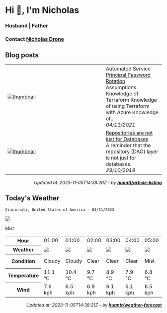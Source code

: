 # Hi 👋, I'm Nicholas

### Husband | Father

### Contact [Nicholas Drone](mailto:ndrone@gmail.com)

## Blog posts


<table>
        <tr>
            <td width="300px">
                <a href="https://dev.to/ndrone/automated-service-principal-password-rotation-571f"><img src="https://res.cloudinary.com/practicaldev/image/fetch/s--2zUHKOoF--/c_imagga_scale,f_auto,fl_progressive,h_420,q_auto,w_1000/https://dev-to-uploads.s3.amazonaws.com/uploads/articles/6a2q7bpyuoqo6cso1i9x.png" alt="thumbnail"></a>
            </td>
            <td>
                <a href="https://dev.to/ndrone/automated-service-principal-password-rotation-571f">Automated Service Principal Password Rotation</a>
                <div>Assumptions    Knowledge of Terraform Knowledge of using Terraform with Azure Knowledge of...</div>
                <div><i>04/11/2021</i></div>
            </td>
        </tr>
        <tr>
            <td width="300px">
                <a href="https://dev.to/ndrone/repositories-are-not-just-for-databases-4a85"><img src="https://res.cloudinary.com/practicaldev/image/fetch/s--Eoi75OU_--/c_imagga_scale,f_auto,fl_progressive,h_420,q_auto,w_1000/https://raw.githubusercontent.com/ndrone/dev.to/master/blog-posts/repositories-are-not-just-for-db/assets/cover.png" alt="thumbnail"></a>
            </td>
            <td>
                <a href="https://dev.to/ndrone/repositories-are-not-just-for-databases-4a85">Repositories are not just for Databases</a>
                <div>A reminder that the repository (DAO) layer is not just for databases.</div>
                <div><i>29/10/2019</i></div>
            </td>
        </tr>
</table>

<div align="right">

*Updated at: 2023-11-05T14:38:20Z - by **[huantt/article-listing](https://github.com/huantt/article-listing)***

</div>


## Today's Weather



`Cincinnati, United States of America - 04/11/2023`

<img src="https://cdn.weatherapi.com/weather/64x64/day/143.png"/>

Mist


<table>
    <tr>
        <th>Hour</th>
        <td>01:00</td><td>01:00</td><td>02:00</td><td>03:00</td><td>04:00</td><td>05:00</td><td>06:00</td><td>07:00</td><td>08:00</td><td>09:00</td><td>10:00</td><td>11:00</td><td>12:00</td><td>13:00</td><td>14:00</td><td>15:00</td><td>16:00</td><td>17:00</td><td>18:00</td><td>19:00</td><td>20:00</td><td>21:00</td><td>22:00</td><td>23:00</td>
    </tr>
    <tr>
        <th>Weather</th>
        <td><img src="https://cdn.weatherapi.com/weather/64x64/night/119.png"></img></td><td><img src="https://cdn.weatherapi.com/weather/64x64/night/119.png"></img></td><td><img src="https://cdn.weatherapi.com/weather/64x64/night/113.png"></img></td><td><img src="https://cdn.weatherapi.com/weather/64x64/night/113.png"></img></td><td><img src="https://cdn.weatherapi.com/weather/64x64/night/113.png"></img></td><td><img src="https://cdn.weatherapi.com/weather/64x64/night/143.png"></img></td><td><img src="https://cdn.weatherapi.com/weather/64x64/night/248.png"></img></td><td><img src="https://cdn.weatherapi.com/weather/64x64/night/248.png"></img></td><td><img src="https://cdn.weatherapi.com/weather/64x64/night/248.png"></img></td><td><img src="https://cdn.weatherapi.com/weather/64x64/day/143.png"></img></td><td><img src="https://cdn.weatherapi.com/weather/64x64/day/143.png"></img></td><td><img src="https://cdn.weatherapi.com/weather/64x64/day/143.png"></img></td><td><img src="https://cdn.weatherapi.com/weather/64x64/day/143.png"></img></td><td><img src="https://cdn.weatherapi.com/weather/64x64/day/143.png"></img></td><td><img src="https://cdn.weatherapi.com/weather/64x64/day/122.png"></img></td><td><img src="https://cdn.weatherapi.com/weather/64x64/day/122.png"></img></td><td><img src="https://cdn.weatherapi.com/weather/64x64/day/122.png"></img></td><td><img src="https://cdn.weatherapi.com/weather/64x64/day/116.png"></img></td><td><img src="https://cdn.weatherapi.com/weather/64x64/day/116.png"></img></td><td><img src="https://cdn.weatherapi.com/weather/64x64/night/248.png"></img></td><td><img src="https://cdn.weatherapi.com/weather/64x64/night/248.png"></img></td><td><img src="https://cdn.weatherapi.com/weather/64x64/night/248.png"></img></td><td><img src="https://cdn.weatherapi.com/weather/64x64/night/248.png"></img></td><td><img src="https://cdn.weatherapi.com/weather/64x64/night/248.png"></img></td>
    </tr>
    <tr>
        <th>Condition</th>
        <td width="200px">Cloudy</td><td width="200px">Cloudy</td><td width="200px">Clear</td><td width="200px">Clear</td><td width="200px">Clear</td><td width="200px">Mist</td><td width="200px">Fog</td><td width="200px">Fog</td><td width="200px">Fog</td><td width="200px">Mist</td><td width="200px">Mist</td><td width="200px">Mist</td><td width="200px">Mist</td><td width="200px">Mist</td><td width="200px">Overcast</td><td width="200px">Overcast</td><td width="200px">Overcast</td><td width="200px">Partly cloudy</td><td width="200px">Partly cloudy</td><td width="200px">Fog</td><td width="200px">Fog</td><td width="200px">Fog</td><td width="200px">Fog</td><td width="200px">Fog</td>
    </tr>
    <tr>
        <th>Temperature</th>
        <td>11.1 °C</td><td>10.4 °C</td><td>9.7 °C</td><td>8.9 °C</td><td>7.9 °C</td><td>6.8 °C</td><td>5.9 °C</td><td>5.4 °C</td><td>5.2 °C</td><td>9.4 °C</td><td>5.4 °C</td><td>6 °C</td><td>5.7 °C</td><td>6.2 °C</td><td>7.3 °C</td><td>7.4 °C</td><td>8.1 °C</td><td>8.8 °C</td><td>8.7 °C</td><td>7.7 °C</td><td>6.5 °C</td><td>6.3 °C</td><td>5.2 °C</td><td>3.6 °C</td>
    </tr>
    <tr>
        <th>Wind</th>
        <td>7.6 kph</td><td>6.5 kph</td><td>6.8 kph</td><td>6.1 kph</td><td>6.1 kph</td><td>6.5 kph</td><td>6.8 kph</td><td>7.6 kph</td><td>6.8 kph</td><td>11.2 kph</td><td>9 kph</td><td>9.4 kph</td><td>6.8 kph</td><td>5.4 kph</td><td>4.3 kph</td><td>4 kph</td><td>4.3 kph</td><td>3.2 kph</td><td>1.1 kph</td><td>1.8 kph</td><td>2.5 kph</td><td>4.3 kph</td><td>5 kph</td><td>5.8 kph</td>
    </tr>
</table>


<div align="right">

*Updated at: 2023-11-05T14:38:21Z - by **[huantt/weather-forecast](https://github.com/huantt/weather-forecast)***

</div>


